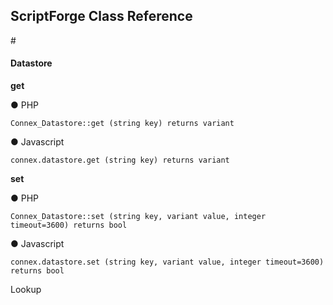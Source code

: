 <h2>ScriptForge Class Reference</h2>

#<h4>Datastore</h4>

<b>get</b>

&#x25cf; PHP

    Connex_Datastore::get (string key) returns variant

&#x25cf; Javascript

    connex.datastore.get (string key) returns variant

<b>set</b>

&#x25cf; PHP

    Connex_Datastore::set (string key, variant value, integer timeout=3600) returns bool

&#x25cf; Javascript

    connex.datastore.set (string key, variant value, integer timeout=3600) returns bool

Lookup
